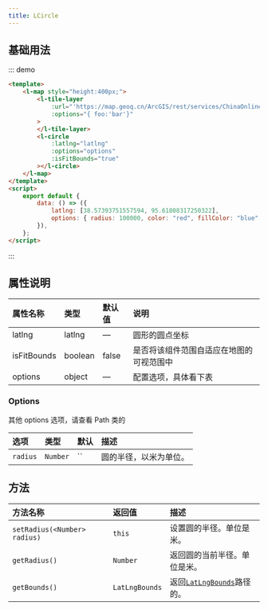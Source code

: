 ```yaml
---
title: LCircle
---
```


## 基础用法

::: demo

```html
<template>
	<l-map style="height:400px;">
		<l-tile-layer
			:url="'https://map.geoq.cn/ArcGIS/rest/services/ChinaOnlineCommunity/MapServer/tile/{z}/{y}/{x}'"
			:options="{ foo:'bar'}"
		>
		</l-tile-layer>
		<l-circle
			:latlng="latlng"
			:options="options"
			:isFitBounds="true"
		></l-circle>
	</l-map>
</template>
<script>
	export default {
		data: () => ({
			latlng: [38.57393751557594, 95.61808317250322],
			options: { radius: 100000, color: "red", fillColor: "blue" },
		}),
	};
</script>
```

:::

## 属性说明

| 属性名称    | 类型    | 默认值 | 说明                                     |
| :---------- | :------ | :----- | :--------------------------------------- |
| latlng      | latlng  | —      | 圆形的圆点坐标                           |
| isFitBounds | boolean | false  | 是否将该组件范围自适应在地图的可视范围中 |
| options     | object  | —      | 配置选项，具体看下表                     |

### Options

其他 options 选项，请查看 Path 类的

| 选项     | 类型     | 默认 | 描述                   |
| :------- | :------- | :--- | :--------------------- |
| `radius` | `Number` | ``   | 圆的半径，以米为单位。 |

## 方法

| 方法名称                     | 返回值         | 描述                                        |
| :--------------------------- | :------------- | :------------------------------------------ |
| `setRadius(<Number> radius)` | `this`         | 设置圆的半径。单位是米。                    |
| `getRadius()`                | `Number`       | 返回圆的当前半径。单位是米。                |
| `getBounds()`                | `LatLngBounds` | 返回[`LatLngBounds`](#latlngbounds)路径的。 |
